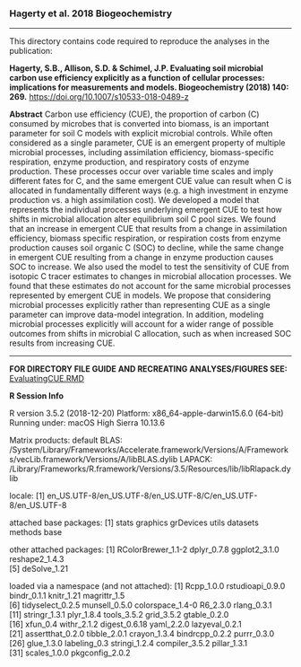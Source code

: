 ### Hagerty et al. 2018 Biogeochemistry
___

This directory contains code required to reproduce the analyses in the publication: 

**Hagerty, S.B., Allison, S.D. & Schimel, J.P. Evaluating soil microbial carbon use efficiency explicitly as a function of cellular processes: implications for measurements and models. Biogeochemistry (2018) 140: 269.** https://doi.org/10.1007/s10533-018-0489-z

**Abstract**
Carbon use efficiency (CUE), the proportion of carbon (C) consumed by microbes that is converted into biomass, is an important parameter for soil C models with explicit microbial controls. While often considered as a single parameter, CUE is an emergent property of multiple microbial processes, including assimilation efficiency, biomass-specific respiration, enzyme production, and respiratory costs of enzyme production. These processes occur over variable time scales and imply different fates for C, and the same emergent CUE value can result when C is allocated in fundamentally different ways (e.g. a high investment in enzyme production vs. a high assimilation cost). We developed a model that represents the individual processes underlying emergent CUE to test how shifts in microbial allocation alter equilibrium soil C pool sizes. We found that an increase in emergent CUE that results from a change in assimilation efficiency, biomass specific respiration, or respiration costs from enzyme production causes soil organic C (SOC) to decline, while the same change in emergent CUE resulting from a change in enzyme production causes SOC to increase. We also used the model to test the sensitivity of CUE from isotopic C tracer estimates to changes in microbial allocation processes. We found that these estimates do not account for the same microbial processes represented by emergent CUE in models. We propose that considering microbial processes explicitly rather than representing CUE as a single parameter can improve data-model integration. In addition, modeling microbial processes explicitly will account for a wider range of possible outcomes from shifts in microbial C allocation, such as when increased SOC results from increasing CUE.

---
**FOR DIRECTORY FILE GUIDE AND RECREATING ANALYSES/FIGURES SEE:** [EvaluatingCUE.RMD](Hagerty-et-al.-2018-Biogeochemisry/EvaluatingCUE.RMD) 

**R Session Info** 

R version 3.5.2 (2018-12-20)
Platform: x86_64-apple-darwin15.6.0 (64-bit)
Running under: macOS High Sierra 10.13.6

Matrix products: default
BLAS: /System/Library/Frameworks/Accelerate.framework/Versions/A/Frameworks/vecLib.framework/Versions/A/libBLAS.dylib
LAPACK: /Library/Frameworks/R.framework/Versions/3.5/Resources/lib/libRlapack.dylib

locale:
[1] en_US.UTF-8/en_US.UTF-8/en_US.UTF-8/C/en_US.UTF-8/en_US.UTF-8

attached base packages:
[1] stats     graphics  grDevices utils     datasets  methods   base     

other attached packages:
[1] RColorBrewer_1.1-2 dplyr_0.7.8        ggplot2_3.1.0      reshape2_1.4.3    
[5] deSolve_1.21      

loaded via a namespace (and not attached):
 [1] Rcpp_1.0.0       rstudioapi_0.9.0 bindr_0.1.1      knitr_1.21       magrittr_1.5    
 [6] tidyselect_0.2.5 munsell_0.5.0    colorspace_1.4-0 R6_2.3.0         rlang_0.3.1     
[11] stringr_1.3.1    plyr_1.8.4       tools_3.5.2      grid_3.5.2       gtable_0.2.0    
[16] xfun_0.4         withr_2.1.2      digest_0.6.18    yaml_2.2.0       lazyeval_0.2.1  
[21] assertthat_0.2.0 tibble_2.0.1     crayon_1.3.4     bindrcpp_0.2.2   purrr_0.3.0     
[26] glue_1.3.0       labeling_0.3     stringi_1.2.4    compiler_3.5.2   pillar_1.3.1    
[31] scales_1.0.0     pkgconfig_2.0.2
